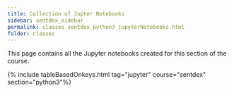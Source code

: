 ```yaml
---
title: Collection of Jupter Notebooks
sidebar: sentdex_sidebar
permalink: classes_sentdex_python3_jupyterNotebooks.html
folder: classes
---
```


This page contains all the Jupyter notebooks created for this section of the course.

{% include tableBasedOnkeys.html tag="jupyter" course="sentdex" section="python3"%}